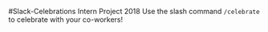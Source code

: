 #Slack-Celebrations
Intern Project 2018
Use the slash command `/celebrate` to celebrate with your co-workers!
